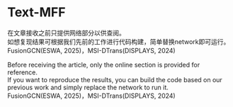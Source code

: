 # Text-MFF 
在文章接收之前只提供网络部分以供查阅。  
如想复现结果可根据我们先前的工作进行代码构建，简单替换network即可运行。  
FusionGCN(ESWA, 2025)，MSI-DTrans(DISPLAYS, 2024)  
  
Before receiving the article, only the online section is provided for reference.  
If you want to reproduce the results, you can build the code based on our previous work and simply replace the network to run it.  
FusionGCN(ESWA, 2025)，MSI-DTrans(DISPLAYS, 2024)  
 
